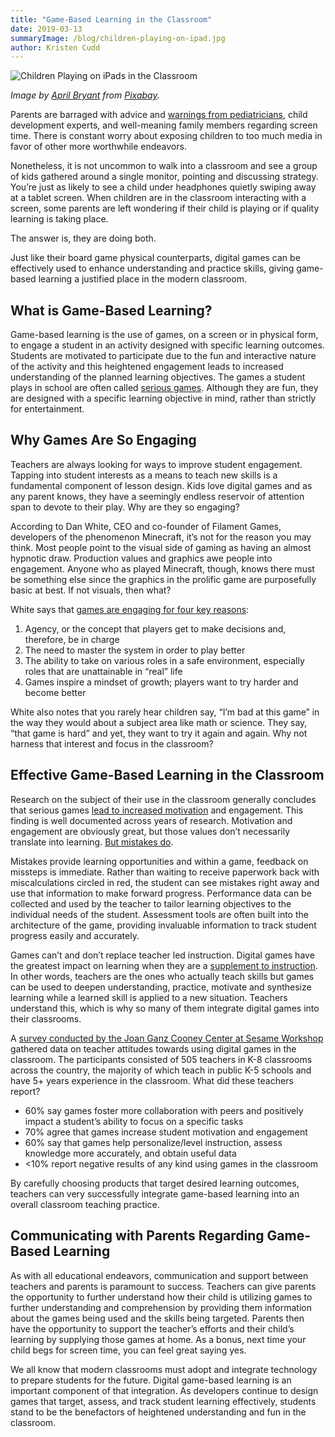 ```yaml
---
title: "Game-Based Learning in the Classroom"
date: 2019-03-13
summaryImage: /blog/children-playing-on-ipad.jpg
author: Kristen Cudd
---
```


![Children Playing on iPads in the Classroom](/blog/children-playing-on-ipad.jpg "Children Playing on iPads in the Classroom")

*Image by [April Bryant](https://pixabay.com/users/schoolprpro-1336922/?utm_source=link-attribution&utm_medium=referral&utm_campaign=image&utm_content=1126136) from [Pixabay](https://pixabay.com).*

Parents are barraged with advice and [warnings from pediatricians](https://www.aap.org/en-us/about-the-aap/aap-press-room/Pages/American-Academy-of-Pediatrics-Announces-New-Recommendations-for-Childrens-Media-Use.aspx), child development experts, and well-meaning family members regarding screen time. There is constant worry about exposing children to too much media in favor of other more worthwhile endeavors.

Nonetheless, it is not uncommon to walk into a classroom and see a group of kids gathered around a single monitor, pointing and discussing strategy. You’re just as likely to see a child under headphones quietly swiping away at a tablet screen. When children are in the classroom interacting with a screen, some parents are left wondering if their child is playing or if quality learning is taking place.

The answer is, they are doing both.

Just like their board game physical counterparts, digital games can be effectively used to enhance understanding and practice skills, giving game-based learning a justified place in the modern classroom.

## What is Game-Based Learning?

Game-based learning is the use of games, on a screen or in physical form, to engage a student in an activity designed with specific learning outcomes. Students are motivated to participate due to the fun and interactive nature of the activity and this heightened engagement leads to increased understanding of the planned learning objectives. The games a student plays in school are often called [serious games](https://www.igi-global.com/dictionary/playing-better-worse/26549). Although they are fun, they are designed with a specific learning objective in mind, rather than strictly for entertainment.

## Why Games Are So Engaging

Teachers are always looking for ways to improve student engagement. Tapping into student interests as a means to teach new skills is a fundamental component of lesson design. Kids love digital games and as any parent knows, they have a seemingly endless reservoir of attention span to devote to their play. Why are they so engaging?

According to Dan White, CEO and co-founder of Filament Games, developers of the phenomenon Minecraft, it’s not for the reason you may think. Most people point to the visual side of gaming as having an almost hypnotic draw. Production values and graphics awe people into engagement. Anyone who as played Minecraft, though, knows there must be something else since the graphics in the prolific game are purposefully basic at best. If not visuals, then what?

White says that [games are engaging for four key reasons](https://www.edsurge.com/news/2019-02-04-game-based-learning-is-changing-how-we-teach-here-s-why):

1. Agency, or the concept that players get to make decisions and, therefore, be in charge
1. The need to master the system in order to play better
1. The ability to take on various roles in a safe environment, especially roles that are unattainable in “real” life
1. Games inspire a mindset of growth; players want to try harder and become better

White also notes that you rarely hear children say, “I’m bad at this game” in the way they would about a subject area like math or science. They say, “that game is hard” and yet, they want to try it again and again. Why not harness that interest and focus in the classroom?

## Effective Game-Based Learning in the Classroom

Research on the subject of their use in the classroom generally concludes that serious games [lead to increased motivation](https://www.researchgate.net/publication/263564163_Game_Based_Learning_-_a_Way_to_Stimulate_Intrinsic_Motivation) and engagement. This finding is well documented across years of research. Motivation and engagement are obviously great, but those values don’t necessarily translate into learning. [But mistakes do](https://www.crondose.com/2016/08/power-making-mistakes-learning-failing/).

Mistakes provide learning opportunities and within a game, feedback on missteps is immediate. Rather than waiting to receive paperwork back with miscalculations circled in red, the student can see mistakes right away and use that information to make forward progress. Performance data can be collected and used by the teacher to tailor learning objectives to the individual needs of the student. Assessment tools are often built into the architecture of the game, providing invaluable information to track student progress easily and accurately.

Games can’t and don’t replace teacher led instruction. Digital games have the greatest impact on learning when they are a [supplement to instruction](https://psycnet.apa.org/doiLanding?doi=10.1037%2Fa0031311). In other words, teachers are the ones who actually teach skills but games can be used to deepen understanding, practice, motivate and synthesize learning while a learned skill is applied to a new situation. Teachers understand this, which is why so many of them integrate digital games into their classrooms.

A [survey conducted by the Joan Ganz Cooney Center at Sesame Workshop](https://cdn-educators.brainpop.com/wp-content/uploads/2013/10/jgcc_teacher_survey.pdf) gathered data on teacher attitudes towards using digital games in the classroom. The participants consisted of 505 teachers in K-8 classrooms across the country, the majority of which teach in public K-5 schools and have 5+ years experience in the classroom. What did these teachers report?

- 60% say games foster more collaboration with peers and positively impact a student’s ability to focus on a specific tasks
- 70% agree that games increase student motivation and engagement
- 60% say that games help personalize/level instruction, assess knowledge more accurately, and obtain useful data
- <10% report negative results of any kind using games in the classroom

By carefully choosing products that target desired learning outcomes, teachers can very successfully integrate game-based learning into an overall classroom teaching practice.

## Communicating with Parents Regarding Game-Based Learning

As with all educational endeavors, communication and support between teachers and parents is paramount to success. Teachers can give parents the opportunity to further understand how their child is utilizing games to further understanding and comprehension by providing them information about the games being used and the skills being targeted. Parents then have the opportunity to support the teacher’s efforts and their child’s learning by supplying those games at home. As a bonus, next time your child begs for screen time, you can feel great saying yes.

We all know that modern classrooms must adopt and integrate technology to prepare students for the future. Digital game-based learning is an important component of that integration. As developers continue to design games that target, assess, and track student learning effectively, students stand to be the benefactors of heightened understanding and fun in the classroom.
